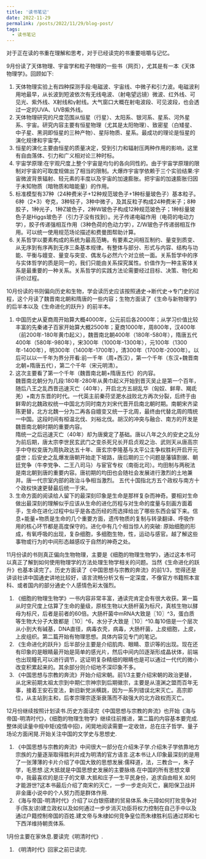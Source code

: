 ```yaml
---
title: '读书笔记'
date: 2022-11-29
permalink: /posts/2022/11/29/blog-post/
tags:
  - 读书笔记
---
```

对于正在读的书重在理解和思考，对于已经读完的书重要咀嚼与记忆。

9月份读了天体物理、宇宙学和粒子物理的一些书（网页），尤其是有一本《天体物理学》。回顾如下:

1. 天体物理实验上有四种探测手段:电磁波、宇宙线、中微子和引力波。电磁波利用地最早，从长波到短波依次有无线电波、（射电望远镜）微波、红外线、可见光、紫外线、X射线和γ射线。大气窗口大概在射电波段、可见波段，也会透过一定的UVA、UVB紫外线。
2. 天体物理研究的尺度范围从恒星（行星）、太阳系、银河系、星系、河外星系、宇宙。研究内容主要有恒星物理（尤其是太阳物理）、致密星（白矮星、中子星、黑洞即恒星的三种产物）、星际物质、星系。最成功的理论是恒星的演化规律和宇宙学。
3. 恒星的演化主要由恒星的质量决定，受到引力和辐射压两种作用的影响，这里有自由落体、引力和广义相对论三种时标。
4. 宇宙学原理:在宇观尺度上整个宇宙是均匀的各向同性的。由于宇宙学原理的限制对宇宙的可取度规做出了相当的限制。大爆炸宇宙学依赖于三个实验结果:宇宙微波背景辐射、轻元素的丰度以及宇宙的加速膨胀。把宇宙的加速膨胀归因于未知物质（暗物质和暗能量）的作用。
5. 标准模型有37种（24种费米子+12种规范玻色子+1种标量玻色子）基本粒子。6种（2*3）夸克，3种轻子，3种中微子，及其反粒子构成24种费米子；8种胶子，1种光子，1种Z玻色子，2种W玻色子构成12种规范玻色子；1种标量玻色子是Higgs玻色子（引力子没有找到）。光子传递电磁作用（电荷的电动力学），胶子传递强相互作用（3种色荷的色动力学），Z/W玻色子传递弱相互作用。可以统一使用规范场论描述和费曼图帮助计算。
6. 关系哲学以要素构成的系统为最高范畴。有要素之间相互制约、量变到质变、从无序到有序再到无序三条基本规律。有整体与部分、形式与内容、结构与功能、平衡与嬗变、量变与突变、偶发与必然六个对立统一面。关系哲学中的序与实体哲学的质是同一的，我们只能由关系探究属性。价值作为一种主客体关系是最重要的一种关系。关系哲学的实践方法论需要经过目标、决策、物化和评价过程。

10月份读的书则偏向历史和生物，学会读历史应该按照通史->断代史->专门史的过程，这个月读了魏晋南北朝和隋唐的一些内容；生物方面读了《生命与新物理学》的后半本以及《生命进化的跃升》的前半本。

1. 中国历史从夏商周开始算大概4000年，公元前后各2000年；从学习价值比较丰富的先秦诸子百家开始算大概2500年；夏商1000年，周800年，汉400年（前200年-180年黄巾起义），魏晋南北朝400年（180年-580年），隋唐五代400年（580年-980年），宋300年（1000年-1300年），元100年（1300年-1400年），明300年（1400年-1700年），清300年（1700年-2000年）。以后可以以一千年为界分开看:前一千年（周+西汉），第一个千年（东汉+魏晋南北朝+隋唐五代），第二个千年（宋元明清）。
2. 这次主要看了第一个千年（魏晋南北朝+隋唐五代）的内容。<br>
魏晋南北朝分为几段:180年-280年从黄巾起义开始到晋灭吴止是第一个百年，随后八王之乱西晋迅速灭亡（40年），开启北方五胡乱华（匈奴、鲜卑、羯氐羌）+南方东晋的时代。一代英主前秦苻坚淝水战败北方再次分裂，后终于由鲜卑的北魏政权统一中国北方同时南方刘宋代晋开启南北朝时期。南朝宋齐梁陈更替，北方北魏一分为二再各自嬗变又统一于北周，最终由代替北周的隋统一中国。这段时间有桓温北伐、刘裕北伐。胡汉的冲突与融合、南方的开发是魏晋南北朝时期的重要内容。<br>
隋统一之后迅速灭亡（40年）却为唐奠定了基础。唐以八年之久的安史之乱分为前后期，唐太宗李世民玄武门之变杀死兄长开启贞观之治、武则天从唐高宗手中夺权变唐为周执政达五十年、唐玄宗李隆基与太平公主争权胜利开启开元盛世；后安史之乱爆发唐朝开始走下坡路，唐后期的三个问题是藩镇割据、朝廷党争（牛李党争、二王八司马）与宦官专权（南衙北司）。均田制与两税法是南北朝到唐的重要内容。唐初期的均田也会随社会发展进行激烈的土地兼并。唐一代宗室内部的政治斗争相当激烈。
五代十国指北方五个政权与南方十个政权快速更替最后统一于宋。
3. 生命方面的阅读给人留下的最深刻印象是生命是那样复杂而神奇。要相对生命做出最深刻的理解似乎应该从生命的进化历程与对生命的度量与刻画方面着手，生命在进化过程中似乎是各态历经的而选择给出了哪些东西会留下来。信息+能量+物质是生命的几个重要方面，遗传物质的复制与转录翻译、呼吸作用的核心环节都是高度保守的。进化中有几个相当惊人的突破: 原始细胞的形成，有氧呼吸的出现，复杂细胞，多细胞生物，性，运动与感官。越了解这些事物或行为的中间形态越感叹于自然的神奇之处。

11月份读的书则真正偏向生物物理，主要是《细胞的物理生物学》，通过这本书可以真正了解到如何使用物理学的方法处理生物学相关的问题。当然《生命进化的跃升》也基本读完了。历史方面读了《中国思想与宗教的奔流》的前1/3，觉得还是讲谈社讲中国通史讲地比较好，语言流畅分析又有一定深度，不像官方书籍照本宣科、或者国内的部分通史个人感情色彩太强烈。
1. 《细胞的物理生物学》一书内容非常丰富，通读完肯定会有很大收获。第一篇从时空尺度上估算了生命的量级，原核生物以大肠杆菌为标尺，真核生物以酵母为标尺，后者是前者的60倍。大肠杆菌中mRNA大致是〖10〗^3，蛋白质等生物大分子大致都是〖10〗^6，水分子大致是〖10〗^10.每10倍是一个层次从小到大有碱基，DNA直径，病毒衣壳，病毒，大肠杆菌，上皮细胞，上皮，上皮组织。第二篇开始有物理思想。具体内容见专门的笔记。
2. 《生命进化的跃升》后半部分主要是介绍肌肉、眼睛、意识等的出现。现在还有印象的是眼睛最开始是简单的感光片，然后中间内凹逐渐形成晶状体，前端也出现瞳孔可以进行调节，这证明复杂精细的眼睛也是可以通过一代代的微小改变积累起来的。其余部分则介绍地不深印象不多。
3. 《中国思想与宗教的奔流》开始介绍宋朝。前1/3主要介绍宋朝的政治更替，从北宋前期太祖太宗到中期仁宗神宗到后期徽宗，主要是从澶渊之盟而百年无事，接着王安石变法，新旧新党派横跳，因为一系列错误北宋灭亡。高宗即位，从主站到主和，后孝宗理宗逐渐衰落而不敌强大的北方政权而灭亡。

12月份继续按照计划读书.历史方面读完《中国思想与宗教的奔流》也开始《海与帝国-明清时代》，《细胞的物理生物学》继续往前推进，第二篇的内容基本要完成.整体阅读量中规中矩(疫情中招)，闲晃地阅读需要一定收敛，总在庄子哲学、量子场论方面闲晃.开始关注中国的文学史与思想史.
1. 《中国思想与宗教的奔流》中间很大一部分在介绍朱子学.介绍朱子学依靠地方宗族的力量逐渐取得胜利并成为明清的官方语言.这本书让人印象最深刻的是用了一张薄薄的卡片介绍了中国大致的思想发展:儒释道，法，三教合一，朱子学，毛思想.这大抵就是中国思想史发展的主要脉络.在中国的所有思想文章中，我最喜欢的是庄子的文章.大抵和庄子一生平民身份，追求自由相关.如何才能游世?这本书最后介绍了南宋的灭亡，一步一步走向灭亡，襄阳保卫战并非金庸小说中的个人努力而是群体作用.
2. 《海与帝国-明清时代》介绍了以白银搭建的贸易体系.朱元璋如何打败竞争对手(陈友谅)建立政权以及如何通过一步步消灭功臣将权力控制在自己手中以及通过户籍控制帝国的百姓.建文帝与朱棣如何竞争皇位而朱棣胜利后通过郑和七下西洋维持朝贡体系.

1月份主要在家休息.要读完《明清时代》.

1. 《明清时代》回家之前已读完.